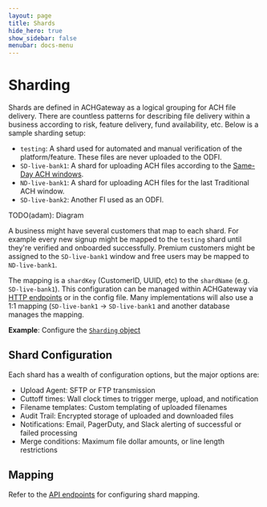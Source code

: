 ```yaml
---
layout: page
title: Shards
hide_hero: true
show_sidebar: false
menubar: docs-menu
---
```


# Sharding

Shards are defined in ACHGateway as a logical grouping for ACH file delivery. There are countless patterns for describing file delivery within a business according to risk, feature delivery, fund availability, etc. Below is a sample sharding setup:

- `testing`: A shard used for automated and manual verification of the platform/feature. These files are never uploaded to the ODFI.
- `SD-live-bank1`: A shard for uploading ACH files according to the [Same-Day ACH windows](https://www.nacha.org/system/files/2021-03/SDA_Schedules_and_Funds_Availability.pdf).
- `ND-live-bank1`: A shard for uploading ACH files for the last Traditional ACH window.
- `SD-live-bank2`: Another FI used as an ODFI.

TODO(adam): Diagram

A business might have several customers that map to each shard. For example every new signup might be mapped to the `testing` shard until they're verified and onboarded successfully. Premium customers might be assigned to the `SD-live-bank1` window and free users may be mapped to `ND-live-bank1`.

The mapping is a `shardKey` (CustomerID, UUID, etc) to the `shardName` (e.g. `SD-live-bank1`). This configuration can be managed within ACHGateway via [HTTP endpoints](https://moov-io.github.io/achgateway/api/#tag--Shard-Mapping) or in the config file. Many implementations will also use a 1:1 mapping (`SD-live-bank1` -> `SD-live-bank1` and another database manages the mapping.

**Example**: Configure the [`Sharding` object](../../config/#sharding)

## Shard Configuration

Each shard has a wealth of configuration options, but the major options are:

- Upload Agent: SFTP or FTP transmission
- Cuttoff times: Wall clock times to trigger merge, upload, and notification
- Filename templates: Custom templating of uploaded filenames
- Audit Trail: Encrypted storage of uploaded and downloaded files
- Notifications: Email, PagerDuty, and Slack alerting of successful or failed processing
- Merge conditions: Maximum file dollar amounts, or line length restrictions

## Mapping

Refer to the [API endpoints](https://moov-io.github.io/achgateway/api/#tag--Shard-Mapping) for configuring shard mapping.

